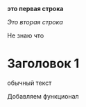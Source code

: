 **это первая строка**

*Это вторая строка*

Не знаю что

# Заголовок 1

обычный текст

Добавляем функционал


